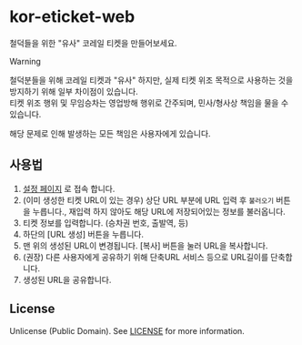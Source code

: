 # kor-eticket-web
철덕들을 위한 "유사" 코레일 티켓을 만들어보세요.

> [!WARNING]
> 철덕분들을 위해 코레일 티켓과 "유사" 하지만, 실제 티켓 위조 목적으로 사용하는 것을 방지하기 위해 일부 차이점이 있습니다.  
> 티켓 위조 행위 및 무임승차는 영업방해 행위로 간주되며, 민사/형사상 책임을 물을 수 있습니다.  
> 
> 해당 문제로 인해 발생하는 모든 책임은 사용자에게 있습니다.  

## 사용법
1. [설정 페이지](https://e-ticket.applec.at/setup.html) 로 접속 합니다.
2. (이미 생성한 티켓 URL이 있는 경우) 상단 URL 부분에 URL 입력 후 `불러오기` 버튼을 누릅니다., 재입력 하지 않아도 해당 URL에 저장되어있는 정보를 불러옵니다.
3. 티켓 정보를 입력합니다. (승차권 번호, 출발역, 등)
4. 하단의 [URL 생성] 버튼을 누릅니다.
5. 맨 위의 생성된 URL이 변경됩니다. [복사] 버튼을 눌러 URL을 복사합니다.
6. (권장) 다른 사용자에게 공유하기 위해 단축URL 서비스 등으로 URL길이를 단축합니다.
7. 생성된 URL을 공유합니다.

## License
Unlicense (Public Domain). See [LICENSE](LICENSE) for more information.
